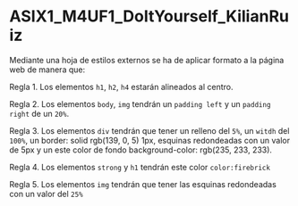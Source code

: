 # ASIX1_M4UF1_DoItYourself_KilianRuiz
Mediante una hoja de estilos externos se ha de aplicar formato a la página web de manera que:

Regla 1. Los elementos ```h1```, ```h2```, ```h4``` estarán alineados al centro.

Regla 2. Los elementos ```body```, ```img``` tendrán un ```padding left``` y un ```padding right``` de un ```20%```.

Regla 3. Los elementos ```div```  tendrán que tener un relleno del ```5%```, un ```witdh``` del ```100%```, un border: solid rgb(139, 0, 5) 1px, esquinas redondeadas con un valor de 5px y un este color de fondo background-color: rgb(235, 233, 233).

Regla 4. Los elementos ```strong``` y ```h1``` tendrán este color ```color:firebrick```

Regla 5. Los elementos ```img```  tendrán que tener las esquinas redondeadas con un valor del ```25%```
